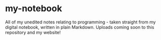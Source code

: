 # my-notebook
All of my unedited notes relating to programming - taken straight from my digital notebook, written in plain Markdown. Uploads coming soon to this repository and my website!
